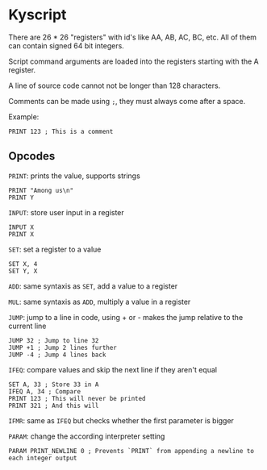 # Kyscript

There are 26 * 26 "registers" with id's like AA, AB, AC, BC, etc.
All of them can contain signed 64 bit integers.

Script command arguments are loaded into the registers starting with the A register.

A line of source code cannot not be longer than 128 characters.

Comments can be made using `;`, they must always come after a space.

Example:
```
PRINT 123 ; This is a comment
```

## Opcodes

`PRINT`: prints the value, supports strings
```
PRINT "Among us\n"
PRINT Y
```

`INPUT`: store user input in a register
```
INPUT X
PRINT X
```

`SET`: set a register to a value
```
SET X, 4
SET Y, X
```

`ADD`: same syntaxis as `SET`, add a value to a register

`MUL`: same syntaxis as `ADD`, multiply a value in a register

`JUMP`: jump to a line in code, using + or - makes the jump relative to the
current line
```
JUMP 32 ; Jump to line 32
JUMP +1 ; Jump 2 lines further
JUMP -4 ; Jump 4 lines back
```

`IFEQ`: compare values and skip the next line if they aren't equal
```
SET A, 33 ; Store 33 in A
IFEQ A, 34 ; Compare
PRINT 123 ; This will never be printed
PRINT 321 ; And this will
```

`IFMR`: same as `IFEQ` but checks whether the first parameter is bigger

`PARAM`: change the according interpreter setting
```
PARAM PRINT_NEWLINE 0 ; Prevents `PRINT` from appending a newline to each integer output
```
